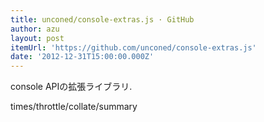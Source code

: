 ```yaml
---
title: unconed/console-extras.js · GitHub
author: azu
layout: post
itemUrl: 'https://github.com/unconed/console-extras.js'
date: '2012-12-31T15:00:00.000Z'
---
```

console APIの拡張ライブラリ.

times/throttle/collate/summary
